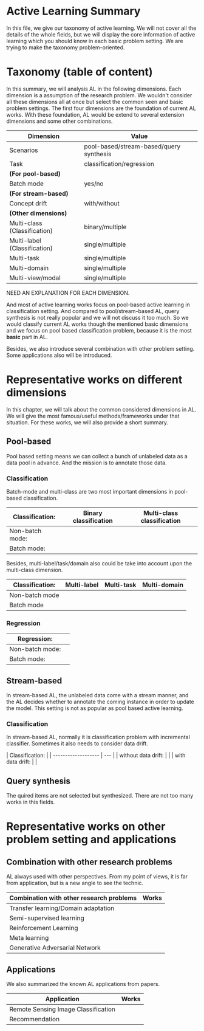 # Active Learning Summary
In this file, we give our taxonomy of active learning.
We will not cover all the details of the whole fields, but we will display the core information of active learning which you should know in each basic problem setting.
We are trying to make the taxonomy problem-oriented.

# Taxonomy (table of content)

In this summary, we will analysis AL in the following dimensions.
Each dimension is a assumption of the research problem.
We wouldn't consider all these dimensions all at once but select the common seen and basic problem settings.
The first four dimensions are the foundation of current AL works.
With these foundation, AL would be extend to several extension dimensions and some other combinations.

| Dimension                    | Value                                   |
| ---------------------------- | --------------------------------------- |
| Scenarios                    | pool-based/stream-based/query synthesis |
| Task                         | classification/regression               |
| **(For pool-based)**         |                                         |
| Batch mode                   | yes/no                                  |
| **(For stream-based)**       |                                         |
| Concept drift                | with/without                            |
| **(Other dimensions)**       |                                         |
| Multi-class (Classification) | binary/multiple                         |
| Multi-label (Classification) | single/multiple                         |
| Multi-task                   | single/multiple                         |
| Multi-domain                 | single/multiple                         |
| Multi-view/modal             | single/multiple                         |

NEED AN EXPLANATION FOR EACH DIMENSION.

And most of active learning works focus on pool-based active learning in classification setting.
And compared to pool/stream-based AL, query synthesis is not really popular and we will not discuss it too much.
So we would classify current AL works though the mentioned basic dimensions and we focus on pool based classification problem, because it is the most **basic** part in AL.

Besides, we also introduce several combination with other problem setting.
Some applications also will be introduced.

# Representative works on different dimensions

In this chapter, we will talk about the common considered dimensions in AL.
We will give the most famous/useful methods/frameworks under that situation.
For these works, we will also provide a short summary.

## Pool-based
Pool based setting means we can collect a bunch of unlabeled data as a data pool in advance.
And the mission is to annotate those data.

### Classification

Batch-mode and multi-class are two most important dimensions in pool-based classification.

| Classification: | Binary classification | Multi-class classification |
| --------------- | --------------------- | -------------------------- |
| Non-batch mode: |                       |                            |
| Batch mode:     |                       |                            |

Besides, multi-label/task/domain also could be take into account upon the multi-class dimension.

| Classification: | Multi-label | Multi-task | Multi-domain |
| --------------- | ----------- | ---------- | ------------ |
| Non-batch mode  |             |            |              |
| Batch mode      |             |            |              |

### Regression

| Regression:     |     |
| --------------- | --- |
| Non-batch mode: |     |
| Batch mode:     |     |

## Stream-based

In stream-based AL, the unlabeled data come with a stream manner, and the AL decides whether to annotate the coming instance in order to update the model.
This setting is not as popular as pool based active learning. 

### Classification
In stream-based AL, normally it is classification problem with incremental classifier.
Sometimes it also needs to consider data drift.

| Classification:     |
| ------------------- | --- |
| without data drift: |     |
| with data drift:    |     |

## Query synthesis
The quired items are not selected but synthesized.
There are not too many works in this fields.

# Representative works on other problem setting and applications

## Combination with other research  problems
AL always used with other perspectives.
From my point of views, it is far from application, but is a new angle to see the technic.

| Combination with other research problems | Works |
| ---------------------------------------- | ----- |
| Transfer learning/Domain adaptation      |       |
| Semi-supervised learning                 |       |
| Reinforcement Learning                   |       |
| Meta learning                            |       |
| Generative Adversarial Network           |       |

## Applications
We also summarized the known AL applications from papers.

| Application                         | Works |
| ----------------------------------- | ----- |
| Remote Sensing Image Classification |       |
| Recommendation                      |       |
